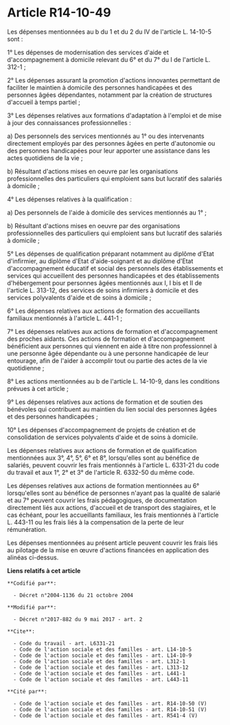 # Article R14-10-49

Les dépenses mentionnées au b du 1 et du 2 du IV de l'article L. 14-10-5 sont : 

1° Les dépenses de modernisation des services d'aide et d'accompagnement à domicile relevant du 6° et du 7° du I de l'article
L. 312-1 ; 

2° Les dépenses assurant la promotion d'actions innovantes permettant de faciliter le maintien à domicile des personnes
handicapées et des personnes âgées dépendantes, notamment par la création de structures d'accueil à temps partiel ; 

3° Les dépenses relatives aux formations d'adaptation à l'emploi et de mise à jour des connaissances professionnelles : 

a) Des personnels des services mentionnés au 1° ou des intervenants directement employés par des personnes âgées en perte
d'autonomie ou des personnes handicapées pour leur apporter une assistance dans les actes quotidiens de la vie ; 

b) Résultant d'actions mises en oeuvre par les organisations professionnelles des particuliers qui emploient sans but
lucratif des salariés à domicile ; 

4° Les dépenses relatives à la qualification : 

a) Des personnels de l'aide à domicile des services mentionnés au 1° ; 

b) Résultant d'actions mises en oeuvre par des organisations professionnelles des particuliers qui emploient sans but
lucratif des salariés à domicile ; 

5° Les dépenses de qualification préparant notamment au diplôme d'Etat d'infirmier, au diplôme d'Etat d'aide-soignant et au
diplôme d'Etat d'accompagnement éducatif et social des personnels des établissements et services qui accueillent des
personnes handicapées et des établissements d'hébergement pour personnes âgées mentionnés aux I, I bis et II de l'article L.
313-12, des services de soins infirmiers à domicile et des services polyvalents d'aide et de soins à domicile ; 

6° Les dépenses relatives aux actions de formation des accueillants familiaux mentionnés à l'article L. 441-1 ; 

7° Les dépenses relatives aux actions de formation et d'accompagnement des proches aidants. Ces actions de formation et
d'accompagnement bénéficient aux personnes qui viennent en aide à titre non professionnel à une personne âgée dépendante ou à
une personne handicapée de leur entourage, afin de l'aider à accomplir tout ou partie des actes de la vie quotidienne ; 

8° Les actions mentionnées au b de l'article L. 14-10-9, dans les conditions prévues à cet article ; 

9° Les dépenses relatives aux actions de formation et de soutien des bénévoles qui contribuent au maintien du lien social des
personnes âgées et des personnes handicapées ; 

10° Les dépenses d'accompagnement de projets de création et de consolidation de services polyvalents d'aide et de soins à
domicile. 

Les dépenses relatives aux actions de formation et de qualification mentionnées aux 3°, 4°, 5°, 6° et 8°, lorsqu'elles sont
au bénéfice de salariés, peuvent couvrir les frais mentionnés à l'article L. 6331-21 du code du travail et aux 1°, 2° et 3°
de l'article R. 6332-50 du même code. 

Les dépenses relatives aux actions de formation mentionnées au 6° lorsqu'elles sont au bénéfice de personnes n'ayant pas la
qualité de salarié et au 7° peuvent couvrir les frais pédagogiques, de documentation directement liés aux actions, d'accueil
et de transport des stagiaires, et le cas échéant, pour les accueillants familiaux, les frais mentionnés à l'article L.
443-11 ou les frais liés à la compensation de la perte de leur rémunération. 

Les dépenses mentionnées au présent article peuvent couvrir les frais liés au pilotage de la mise en œuvre d'actions
financées en application des alinéas ci-dessus.

**Liens relatifs à cet article**

	**Codifié par**:

	  - Décret n°2004-1136 du 21 octobre 2004

	**Modifié par**:

	  - Décret n°2017-882 du 9 mai 2017 - art. 2

	**Cite**:

	  - Code du travail - art. L6331-21
	  - Code de l'action sociale et des familles - art. L14-10-5
	  - Code de l'action sociale et des familles - art. L14-10-9
	  - Code de l'action sociale et des familles - art. L312-1
	  - Code de l'action sociale et des familles - art. L313-12
	  - Code de l'action sociale et des familles - art. L441-1
	  - Code de l'action sociale et des familles - art. L443-11

	**Cité par**:

	  - Code de l'action sociale et des familles - art. R14-10-50 (V)
	  - Code de l'action sociale et des familles - art. R14-10-51 (V)
	  - Code de l'action sociale et des familles - art. R541-4 (V)
